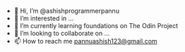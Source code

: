 - 👋 Hi, I’m @ashishprogrammerpannu
- 👀 I’m interested in ...
- 🌱 I’m currently learning foundations on The Odin Project
- 💞️ I’m looking to collaborate on ...
- 📫 How to reach me pannuashish123@gmail.com

<!---
ashishprogrammerpannu/ashishprogrammerpannu is a ✨ special ✨ repository because its `README.md` (this file) appears on your GitHub profile.
You can click the Preview link to take a look at your changes.
--->
